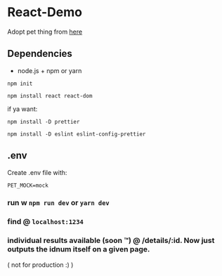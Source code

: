 # React-Demo

Adopt pet thing from [here](https://btholt.github.io/complete-intro-to-react-v5/)

## Dependencies

- node.js + npm or yarn


`npm init`

`npm install react react-dom`


if ya want: 

`npm install -D prettier`

`npm install -D eslint eslint-config-prettier`

## .env

Create .env file with:

```
PET_MOCK=mock
```

### run w `npm run dev` or `yarn dev`

### find @ `localhost:1234`
### individual results available (soon :tm:) @ /details/:id. Now just outputs the idnum itself on a given page.

( not for production :) )